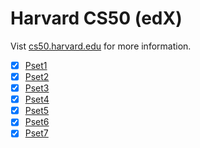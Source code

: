 # Harvard CS50 (edX)
Vist [cs50.harvard.edu](https://cs50.harvard.edu) for more information.

- [x] [Pset1](pset1)
- [x] [Pset2](pset2)
- [X] [Pset3](pset3)
- [X] [Pset4](pset4)
- [X] [Pset5](pset5)
- [X] [Pset6](pset6)
- [X] [Pset7](pset7)
